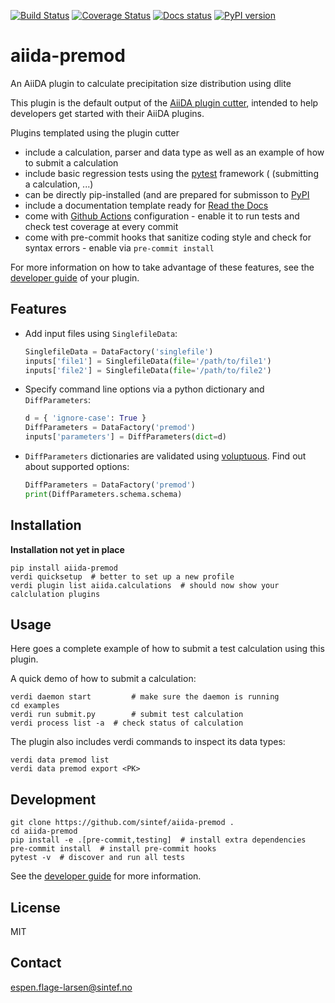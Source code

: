 [![Build Status](https://github.com/espenfl/aiida-premod/workflows/ci/badge.svg?branch=master)](https://travis-ci.org/espenfl/aiida-premod/actions)
[![Coverage Status](https://coveralls.io/repos/github/espenfl/aiida-premod/badge.svg?branch=master)](https://coveralls.io/github/espenfl/aiida-premod?branch=master)
[![Docs status](https://readthedocs.org/projects/aiida-premod/badge)](http://aiida-premod.readthedocs.io/)
[![PyPI version](https://badge.fury.io/py/aiida-premod.svg)](https://badge.fury.io/py/aiida-premod)

# aiida-premod

An AiiDA plugin to calculate precipitation size distribution using dlite

This plugin is the default output of the
[AiiDA plugin cutter](https://github.com/aiidateam/aiida-plugin-cutter),
intended to help developers get started with their AiiDA plugins.

Plugins templated using the plugin cutter

* include a calculation, parser and data type as well as an example of
  how to submit a calculation
* include basic regression tests using the [pytest](https://docs.pytest.org/en/latest/) framework ( (submitting a calculation, ...)
* can be directly pip-installed (and are prepared for submisson to [PyPI](https://pypi.org/)
* include a documentation template ready for [Read the Docs](http://aiida-diff.readthedocs.io/en/latest/)
* come with [Github Actions](https://github.com/features/actions) configuration - enable it to run tests and check test coverage at every commit
* come with pre-commit hooks that sanitize coding style and check for syntax errors - enable via `pre-commit install`

For more information on how to take advantage of these features,
see the [developer guide](https://aiida-diff.readthedocs.io/en/latest/developer_guide) of your plugin.


## Features

 * Add input files using `SinglefileData`:
   ```python
   SinglefileData = DataFactory('singlefile')
   inputs['file1'] = SinglefileData(file='/path/to/file1')
   inputs['file2'] = SinglefileData(file='/path/to/file2')
   ```

 * Specify command line options via a python dictionary and `DiffParameters`:
   ```python
   d = { 'ignore-case': True }
   DiffParameters = DataFactory('premod')
   inputs['parameters'] = DiffParameters(dict=d)
   ```

 * `DiffParameters` dictionaries are validated using [voluptuous](https://github.com/alecthomas/voluptuous).
   Find out about supported options:
   ```python
   DiffParameters = DataFactory('premod')
   print(DiffParameters.schema.schema)
   ```

## Installation

**Installation not yet in place**

```shell
pip install aiida-premod
verdi quicksetup  # better to set up a new profile
verdi plugin list aiida.calculations  # should now show your calclulation plugins
```


## Usage

Here goes a complete example of how to submit a test calculation using this plugin.

A quick demo of how to submit a calculation:
```shell
verdi daemon start         # make sure the daemon is running
cd examples
verdi run submit.py        # submit test calculation
verdi process list -a  # check status of calculation
```

The plugin also includes verdi commands to inspect its data types:
```shell
verdi data premod list
verdi data premod export <PK>
```

## Development

```shell
git clone https://github.com/sintef/aiida-premod .
cd aiida-premod
pip install -e .[pre-commit,testing]  # install extra dependencies
pre-commit install  # install pre-commit hooks
pytest -v  # discover and run all tests
```

See the [developer guide](http://aiida-premod.readthedocs.io/en/latest/developer_guide/index.html) for more information.

## License

MIT


## Contact

espen.flage-larsen@sintef.no


